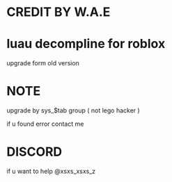 # CREDIT BY W.A.E
# luau decompline for roblox

upgrade form old version

# NOTE

upgrade by sys_$tab group ( not lego hacker )

if u found error contact me

# DISCORD

if u want to help @xsxs_xsxs_z
